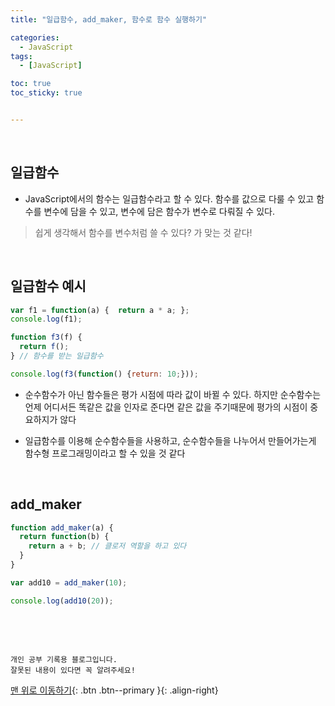 ```yaml
---
title: "일급함수, add_maker, 함수로 함수 실행하기"

categories:
  - JavaScript
tags:
  - [JavaScript]

toc: true
toc_sticky: true


---
```


​    

## 일급함수

- JavaScript에서의 함수는 일급함수라고 할 수 있다. 함수를 값으로 다룰 수 있고 함수를 변수에 담을 수 있고, 변수에 담은 함수가 변수로 다뤄질 수 있다.

> 쉽게 생각해서 함수를 변수처럼 쓸 수 있다? 가 맞는 것 같다!

​    

## 일급함수 예시

```javascript
var f1 = function(a) {  return a * a; };
console.log(f1);

function f3(f) {
  return f();
} // 함수를 받는 일급함수

console.log(f3(function() {return: 10;}));
```

- 순수함수가 아닌 함수들은 평가 시점에 따라 값이 바뀔 수 있다. 하지만 순수함수는 언제 어디서든 똑같은 값을 인자로 준다면 같은 값을 주기때문에 평가의 시점이 중요하지가 않다

- 일급함수를 이용해 순수함수들을 사용하고, 순수함수들을 나누어서 만들어가는게 함수형 프로그래밍이라고 할 수 있을 것 같다

​    

## add_maker

```javascript
function add_maker(a) {
  return function(b) {
    return a + b; // 클로저 역할을 하고 있다
  }
}

var add10 = add_maker(10);

console.log(add10(20));
```





​    

<br>

    개인 공부 기록용 블로그입니다.
    잘못된 내용이 있다면 꼭 알려주세요!

[맨 위로 이동하기](#){: .btn .btn--primary }{: .align-right}